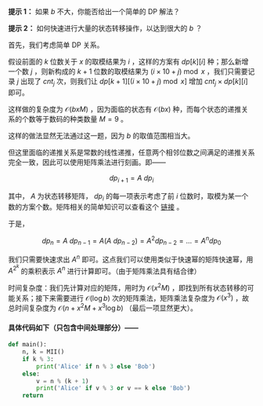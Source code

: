**提示 1：** 如果 $b$ 不大，你能否给出一个简单的 DP 解法？

**提示 2：** 如何快速进行大量的状态转移操作，以达到很大的 $b$ ？

首先，我们考虑简单 DP 关系。

假设前面的 $k$ 位数关于 $x$ 的取模结果为 $i$ ，这样的方案有 $dp[k][i]$ 种；那么新增一个数 $j$ ，则新构成的 $k+1$ 位数的取模结果为 $(i\times 10+j) \bmod x$ ，我们只需要记录 $j$ 出现了 $cnt_j$ 次，则我们让 $dp[k+1][(i\times 10+j) \bmod x]$ 增加 $cnt_j\times dp[k][i]$ 即可。

这样做的复杂度为 $\mathcal{O}(bxM)$ ，因为面临的状态有 $\mathcal{O}(bx)$ 种，而每个状态的递推关系的个数等于数码的种类数量 $M=9$ 。

这样的做法显然无法通过这一题，因为 $b$ 的取值范围相当大。

但这里面临的递推关系是常数的线性递推，任意两个相邻位数之间满足的递推关系完全一致，因此可以使用矩阵乘法进行刻画。即——

$$dp_{i+1}=A\ dp_i$$

其中， $A$ 为状态转移矩阵， $dp_i$ 的每一项表示考虑了前 $i$ 位数时，取模为某一个数的方案个数。矩阵相关的简单知识可以查看这个 [链接](https://oi-wiki.org/math/linear-algebra/matrix/) 。

于是，

$$dp_n=A\ dp_{n-1}=A(A\ dp_{n-2})=A^2dp_{n-2}=\dots=A^ndp_0$$

我们只需要快速求出 $A^n$ 即可。这点我们可以使用类似于快速幂的矩阵快速幂，用 $A^{2^k}$ 的乘积表示 $A^n$ 进行计算即可。（由于矩阵乘法具有结合律）

时间复杂度：我们先计算对应的矩阵，用时为 $\mathcal{O}(x^2M)$ ，即找到所有状态转移的可能关系；接下来需要进行 $\mathcal{O}(\log b)$ 次的矩阵乘法，矩阵乘法复杂度为 $\mathcal{O}(x^3)$ ，故总时间复杂度为 $\mathcal{O}(n+x^2M+x^3\log b)$ （最后一项显然更大）。

#### 具体代码如下（只包含中间处理部分）——

```Python []
def main():
    n, k = MII()
    if k % 3:
        print('Alice' if n % 3 else 'Bob')
    else:
        v = n % (k + 1)
        print('Alice' if v % 3 or v == k else 'Bob')
    return
```
